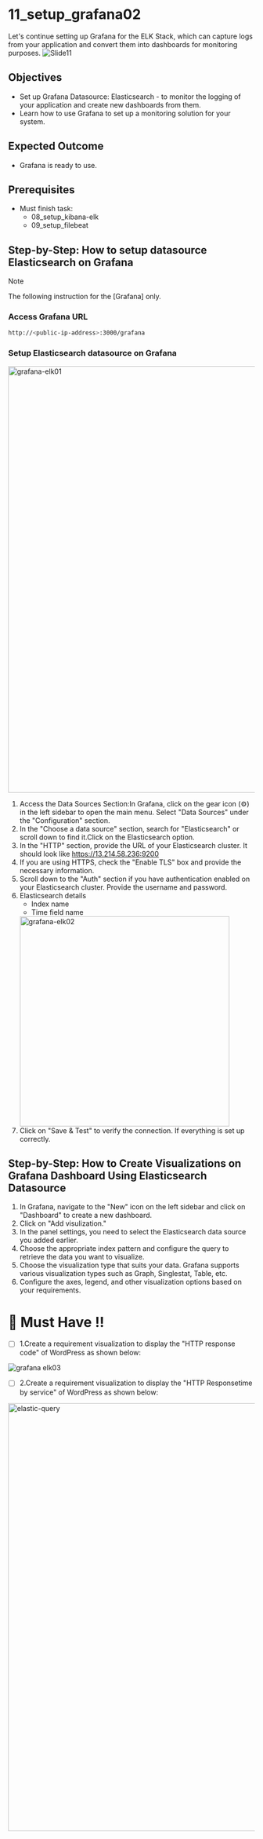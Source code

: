 # 11_setup_grafana02
Let's continue setting up Grafana for the ELK Stack, which can capture logs from your application and convert them into dashboards for monitoring purposes.
![Slide11](https://github.com/chayapon-s/kbtg-infra-kampus-bootcamp2024/assets/49383429/645add32-b6c3-48e6-99cc-44a42eed74a9)

## Objectives
- Set up Grafana Datasource: Elasticsearch - to monitor the logging of your application and create new dashboards from them.
- Learn how to use Grafana to set up a monitoring solution for your system.

## Expected Outcome
- Grafana is ready to use.

## Prerequisites
- Must finish task: 
    - 08_setup_kibana-elk
    - 09_setup_filebeat

## Step-by-Step: How to setup datasource Elasticsearch on Grafana
> [!NOTE]
> The following instruction for the [Grafana] only.
### Access Grafana URL
```sh
http://<public-ip-address>:3000/grafana
```

### Setup Elasticsearch datasource on Grafana
<img width="869" alt="grafana-elk01" src="https://github.com/chayapon-s/kbtg-infra-kampus-bootcamp2024/assets/49383429/54c2689f-1579-48c2-a59c-0bf3ede50902">

1. Access the Data Sources Section:In Grafana, click on the gear icon (⚙️) in the left sidebar to open the main menu.  Select "Data Sources" under the "Configuration" section. 
2. In the "Choose a data source" section, search for "Elasticsearch" or scroll down to find it.Click on the Elasticsearch option. 
3. In the "HTTP" section, provide the URL of your Elasticsearch cluster. It should look like https://13.214.58.236:9200 
4. If you are using HTTPS, check the "Enable TLS" box and provide the necessary information. 
5. Scroll down to the "Auth" section if you have authentication enabled on your Elasticsearch cluster. Provide the username and password. 
6. Elasticsearch details
    - Index name 
    - Time field name    
   <img width="428" alt="grafana-elk02" src="https://github.com/chayapon-s/kbtg-infra-kampus-bootcamp2024/assets/49383429/dc39aeae-62ac-41c2-8eb1-60f3d7061670">
8. Click on "Save & Test" to verify the connection. If everything is set up correctly.

## Step-by-Step: How to Create Visualizations on Grafana Dashboard Using Elasticsearch Datasource

1. In Grafana, navigate to the "New" icon on the left sidebar and click on "Dashboard" to create a new dashboard. 
2. Click on "Add visulization." 
3. In the panel settings, you need to select the Elasticsearch data source you added earlier. 
4. Choose the appropriate index pattern and configure the query to retrieve the data you want to visualize. 
5. Choose the visualization type that suits your data. Grafana supports various visualization types such as Graph, Singlestat, Table, etc. 
6. Configure the axes, legend, and other visualization options based on your requirements.

# 📌 Must Have !! 
- [ ] 1.Create a requirement visualization to display the "HTTP response code" of WordPress as shown below:

![grafana elk03](https://github.com/chayapon-s/kbtg-infra-kampus-bootcamp2024/assets/49383429/ac4ae92f-6e1c-4805-b005-12c14557ed83)

- [ ] 2.Create a requirement visualization to display the "HTTP Responsetime by service" of WordPress as shown below:
<img width="872" alt="elastic-query" src="https://github.com/chayapon-s/kbtg-infra-kampus-bootcamp2024/assets/49383429/a2f87db8-9e9a-4519-896c-297255143ff4">
